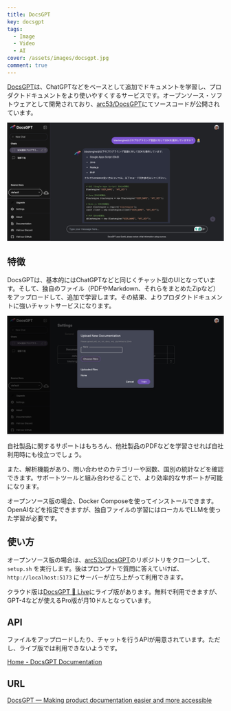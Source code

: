 ```yaml
---
title: DocsGPT
key: docsgpt
tags:
  - Image
  - Video
  - AI
cover: /assets/images/docsgpt.jpg
comment: true
---
```


[DocsGPT](https://docsgpt.ai/)は、ChatGPTなどをベースとして追加でドキュメントを学習し、プロダクトドキュメントをより使いやすくするサービスです。オープンソース・ソフトウェアとして開発されており、[arc53/DocsGPT](https://github.com/arc53/DocsGPT)にてソースコードが公開されています。

[![DocsGPTのWebサイト](/assets/images/docsgpt.jpg)](https://docsgpt.ai/)

<!--more-->

## 特徴

DocsGPTは、基本的にはChatGPTなどと同じくチャット型のUIとなっています。そして、独自のファイル（PDFやMarkdown、それらをまとめたZipなど）をアップロードして、追加で学習します。その結果、よりプロダクトドキュメントに強いチャットサービスになります。

![ファイルアップロード](/assets/images/docsgpt-2.jpg)

自社製品に関するサポートはもちろん、他社製品のPDFなどを学習させれば自社利用時にも役立つでしょう。

また、解析機能があり、問い合わせのカテゴリーや回数、国別の統計などを確認できます。サポートツールと組み合わせることで、より効率的なサポートが可能になります。

オープンソース版の場合、Docker Composeを使ってインストールできます。OpenAIなどを指定できますが、独自ファイルの学習にはローカルでLLMを使った学習が必要です。

## 使い方

オープンソース版の場合は、[arc53/DocsGPT](https://github.com/arc53/DocsGPT)のリポジトリをクローンして、 `setup.sh` を実行します。後はプロンプトで質問に答えていけば、 `http://localhost:5173` にサーバーが立ち上がって利用できます。

クラウド版は[DocsGPT 🦖 Live](https://docsgpt.arc53.com/)にライブ版があります。無料で利用できますが、GPT-4などが使えるPro版が月10ドルとなっています。

## API

ファイルをアップロードしたり、チャットを行うAPIが用意されています。ただし、ライブ版では利用できないようです。

[Home \- DocsGPT Documentation](https://docs.docsgpt.co.uk/)

## URL

[DocsGPT — Making product documentation easier and more accessible](https://docsgpt.ai/)
